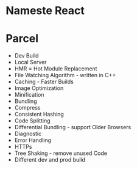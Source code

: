 # Nameste React 

# Parcel 
- Dev Build
- Local Server
- HMR = Hot Module Replacement
- File Watching Algorithm - written in C++
- Caching - Faster Builds
- Image Optimization
- Minification
- Bundling
- Compress
- Consistent Hashing
- Code Splitting
- Differential Bundling - support Older Browsers
- Diagnostic
- Error Handling
- HTTPs 
- Tree Shaking - remove unused Code
- Different dev and prod build